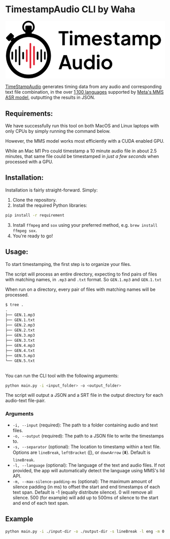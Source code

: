 # TimestampAudio CLI by Waha

![TimestampAudio.com Logo](./logo.png "TimestampAudio.com Logo")

[TimeStampAudio](https://timestampaudio.com) generates timing data from any audio and corresponding text file combination, in the over [1,100 languages](https://dl.fbaipublicfiles.com/mms/misc/language_coverage_mms.html) supported by [Meta's MMS ASR model](https://ai.meta.com/blog/multilingual-model-speech-recognition/), outputting the results in JSON.

## Requirements:

We have successfully run this tool on both MacOS and Linux laptops with only CPUs by simply running the command below.

However, the MMS model works most efficiently with a CUDA enabled GPU.

While an Mac M1 Pro could timestamp a 10 minute audio file in about 2.5 minutes, that same file could be timestamped in _just a few seconds_ when processed with a GPU.

## Installation:

Installation is fairly straight-forward. Simply:

1. Clone the repository.
2. Install the required Python libraries:

```sh
pip install -r requirement
```

3. Install `ffmpeg` and `sox` using your preferred method, e.g. `brew install ffmpeg sox`.
4. You're ready to go!

## Usage:

To start timestamping, the first step is to organize your files.

The script will process an entire directory, expecting to find pairs of files with matching names, in `.mp3` and `.txt` format. So `GEN.1.mp3` and `GEN.1.txt`

When run on a directory, every pair of files with matching names will be processed.

```
$ tree .
.
├── GEN.1.mp3
├── GEN.1.txt
├── GEN.2.mp3
├── GEN.2.txt
├── GEN.3.mp3
├── GEN.3.txt
├── GEN.4.mp3
├── GEN.4.txt
├── GEN.5.mp3
└── GEN.5.txt
```

\
You can run the CLI tool with the following arguments:

```sh
python main.py -i <input_folder> -o <output_folder>
```

The script will output a JSON and a SRT file in the output directory for each audio-text file-pair.

### Arguments

- `-i, --input` (required): The path to a folder containing audio and text files.
- `-o, --output` (required): The path to a JSON file to write the timestamps to.
- `-s, --separator` (optional): The location to timestamp within a text file. Options are `lineBreak`, `leftBracket` ([), or `downArrow` (⬇️). Default is `lineBreak`.
- `-l, --language` (optional): The language of the text and audio files. If not provided, the app will automatically detect the language using MMS's lid API.
- `-m, --max-silence-padding-ms` (optional): The maximum amount of silence padding (in ms) to offset the start and end timestamps of each text span. Default is -1 (equally distribute silence). 0 will remove all silence. 500 (for example) will add up to 500ms of silence to the start and end of each text span.

## Example

```sh
python main.py -i ./input-dir -o ./output-dir -s lineBreak -l eng -m 0
```
